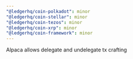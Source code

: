 ```yaml
---
"@ledgerhq/coin-polkadot": minor
"@ledgerhq/coin-stellar": minor
"@ledgerhq/coin-tezos": minor
"@ledgerhq/coin-xrp": minor
"@ledgerhq/coin-framework": minor
---
```


Alpaca allows delegate and undelegate tx crafting
